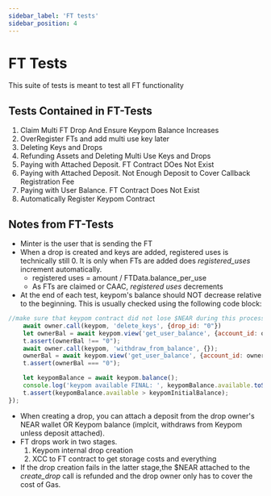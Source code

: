 ```yaml
---
sidebar_label: 'FT tests'
sidebar_position: 4
---
```


# FT Tests
This suite of tests is meant to test all FT functionality

## Tests Contained in FT-Tests
1) Claim Multi FT Drop And Ensure Keypom Balance Increases  
2) OverRegister FTs and add multi use key later  
3) Deleting Keys and Drops 
4) Refunding Assets and Deleting Multi Use Keys and Drops 
5) Paying with Attached Deposit. FT Contract DOes Not Exist 
6) Paying with Attached Deposit. Not Enough Deposit to Cover Callback Registration Fee  
7) Paying with User Balance. FT Contract Does Not Exist  
8) Automatically Register Keypom Contract

## Notes from FT-Tests
- Minter is the user that is sending the FT
- When a drop is created and keys are added, registered uses is technically still 0. It is only when FTs are added does *registered_uses* increment automatically. 
    - registered uses = amount / FTData.balance_per_use
    - As FTs are claimed or CAAC, *registered uses* decrements
- At the end of each test, keypom's balance should NOT decrease relative to the beginning. This is usually checked using the following code block:
``` javascript
//make sure that keypom contract did not lose $NEAR during this process
    await owner.call(keypom, 'delete_keys', {drop_id: "0"})
    let ownerBal = await keypom.view('get_user_balance', {account_id: owner});
    t.assert(ownerBal !== "0");
    await owner.call(keypom, 'withdraw_from_balance', {});
    ownerBal = await keypom.view('get_user_balance', {account_id: owner});
    t.assert(ownerBal === "0");

    let keypomBalance = await keypom.balance();
    console.log('keypom available FINAL: ', keypomBalance.available.toString())
    t.assert(keypomBalance.available > keypomInitialBalance);
}); 
```
- When creating a drop, you can attach a deposit from the drop owner's NEAR wallet OR Keypom balance (implcit, withdraws from Keypom unless deposit attached).
- FT drops work in two stages. 
    1) Keypom internal drop creation
    2) XCC to FT contract to get storage costs and everything
- If the drop creation fails in the latter stage,the $NEAR attached to the *create_drop* call is refunded and the drop owner only has to cover the cost of Gas.